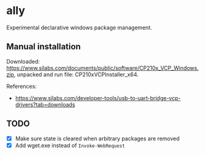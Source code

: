 # ally

Experimental declarative windows package management.

## Manual installation

Downloaded:
https://www.silabs.com/documents/public/software/CP210x_VCP_Windows.zip,
unpacked and run file: CP210xVCPInstaller_x64.

References:

* https://www.silabs.com/developer-tools/usb-to-uart-bridge-vcp-drivers?tab=downloads

## TODO

- [x] Make sure state is cleared when arbitrary packages are removed
- [x] Add wget.exe instead of `Invoke-WebRequest`
